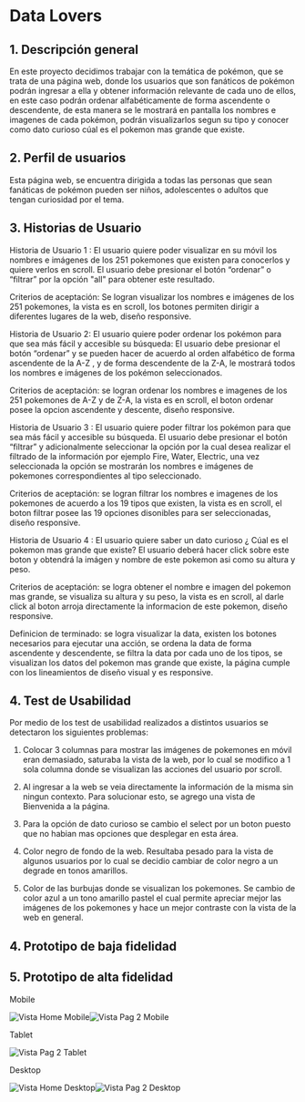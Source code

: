 # Data Lovers

## 1. Descripción general

En este proyecto decidimos trabajar con la temática de pokémon, que se trata de una página web, donde los usuarios que son fanáticos de pokémon podrán ingresar a ella y obtener información relevante de cada uno de ellos, en este caso podrán ordenar alfabéticamente de forma ascendente o descendente, de esta manera se le mostrará en pantalla los nombres e imagenes de cada pokémon, podrán visualizarlos segun su tipo y conocer como dato curioso cúal es el pokemon mas grande que existe.

## 2. Perfil de usuarios

Esta página web, se encuentra dirigida a todas las personas que sean fanáticas de pokémon pueden ser niños, adolescentes o adultos que tengan curiosidad por el tema.

## 3. Historias de Usuario

Historia de Usuario 1 : El usuario quiere poder visualizar en su móvil los nombres e imágenes de los 251 pokemones que existen para conocerlos y quiere verlos en scroll. El usuario debe presionar el botón “ordenar” o  “filtrar” por la opción "all" para obtener este resultado.

Criterios de aceptación: Se logran visualizar los nombres e imágenes de los 251 pokemones, la vista es en scroll, los botones permiten dirigir a diferentes lugares de la web, diseño responsive.

Historia de Usuario 2: El usuario quiere poder ordenar los pokémon para que sea más fácil y accesible su búsqueda: El usuario debe presionar el botón “ordenar” y se pueden hacer de acuerdo al orden alfabético de forma ascendente de la A-Z , y de forma descendente de la Z-A, le mostrará todos los nombres e imágenes de los pokémon seleccionados.

Criterios de aceptación: se logran ordenar los nombres e imagenes de los 251 pokemones de A-Z y de Z-A, la vista es en scroll, el boton ordenar posee la opcion ascendente y descente, diseño responsive.


Historia de Usuario 3 : El usuario quiere poder filtrar los pokémon para que sea más fácil y accesible su búsqueda. El usuario debe presionar el botón “filtrar” y adicionalmente seleccionar la opción por la cual desea realizar el filtrado de la información por ejemplo Fire, Water, Electric, una vez seleccionada la opción se mostrarán los nombres e imágenes de pokemones correspondientes al tipo seleccionado. 

Criterios de aceptación: se logran filtrar los nombres e imagenes de los pokemones de acuerdo a los 19 tipos que existen, la vista es en scroll, el boton filtrar posee las 19 opciones disonibles para ser seleccionadas, diseño responsive.


Historia de Usuario 4 : El usuario quiere saber un dato curioso ¿ Cúal es el pokemon mas grande que existe?
El usuario deberá hacer click sobre este boton y obtendrá la imágen y nombre de este pokemon asi como su altura y peso. 

Criterios de aceptación:  se logra obtener el nombre e imagen del pokemon mas grande, se visualiza su altura y su peso, la vista es en scroll, al darle click al boton arroja directamente la informacion de este pokemon, diseño responsive.

Definicion de terminado: se logra visualizar la data, existen los botones necesarios para ejecutar una acción, se ordena la data de forma ascendente y descendente, se filtra la data por cada uno de los tipos, se visualizan los datos del pokemon mas grande que existe, la página cumple con los lineamientos de diseño visual y es responsive.


## 4. Test de Usabilidad

 Por medio de los test de usabilidad realizados a distintos usuarios se detectaron los siguientes problemas:

1. Colocar 3 columnas para mostrar las imágenes de pokemones en móvil eran demasiado, saturaba la vista de la web, por lo cual se modifico a 1 sola columna donde se visualizan las acciones del usuario por scroll.

2. Al ingresar a la web se veia directamente la información de la misma sin ningun contexto. Para solucionar esto, se agrego una vista de Bienvenida a la página. 

3. Para la opción de dato curioso se cambio el select por un boton puesto que no habian mas opciones que desplegar en esta área.

4. Color negro de fondo de la web. Resultaba pesado para la vista de algunos usuarios por lo cual se decidio cambiar de color negro a un degrade en tonos amarillos.

5. Color de las burbujas donde se visualizan los pokemones. Se cambio de color azul a un tono amarillo pastel el cual permite apreciar mejor las imágenes de los pokemones y hace un mejor contraste con la vista de la web en general.


## 4. Prototipo de baja fidelidad


## 5. Prototipo de alta fidelidad

Mobile


![Vista Home Mobile](https://user-images.githubusercontent.com/108738816/188673423-8efc59d6-3d69-455e-97b3-f7784f74dbd2.png)![Vista Pag 2 Mobile](https://user-images.githubusercontent.com/108738816/188673480-c0f724dd-e03c-40ef-bf79-e4c7a9d30169.png)



Tablet 

![Vista Pag 2 Tablet](https://user-images.githubusercontent.com/108738816/188673709-6984e4d7-4e1f-46e9-bd98-102b31ff2605.png)


Desktop


![Vista Home Desktop](https://user-images.githubusercontent.com/108738816/188673583-f51f30cc-fa26-497c-bde6-ff77bb83da08.png)![Vista Pag 2 Desktop](https://user-images.githubusercontent.com/108738816/188673633-60d5ef68-6c3d-4cc5-87f9-bf1fed79335e.png)

